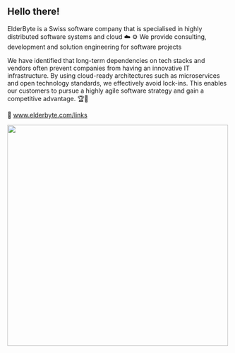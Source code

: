 ## Hello there!

ElderByte is a Swiss software company that is specialised in highly distributed software systems and cloud ☁️ ⚙️
We provide consulting, development and solution engineering for software projects

We have identified that long-term dependencies on tech stacks and vendors often prevent companies from having an innovative IT infrastructure. By using cloud-ready architectures such as microservices and open technology standards, we effectively avoid lock-ins. This enables our customers to pursue a highly agile software strategy and gain a competitive advantage. 🏆🙌

🔗 www.elderbyte.com/links


<img src="https://github.com/ElderByte-/.github/blob/main/profile/elderbyte_small.png" height="500" >
